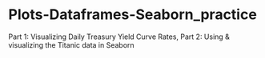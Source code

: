 # Plots-Dataframes-Seaborn_practice
Part 1: Visualizing Daily Treasury Yield Curve Rates, Part 2: Using &amp; visualizing the Titanic data in Seaborn
